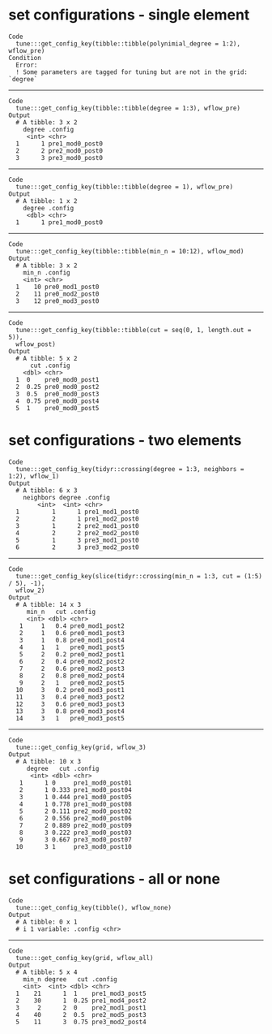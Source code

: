 # set configurations - single element

    Code
      tune:::get_config_key(tibble::tibble(polynimial_degree = 1:2), wflow_pre)
    Condition
      Error:
      ! Some parameters are tagged for tuning but are not in the grid: `degree`

---

    Code
      tune:::get_config_key(tibble::tibble(degree = 1:3), wflow_pre)
    Output
      # A tibble: 3 x 2
        degree .config        
         <int> <chr>          
      1      1 pre1_mod0_post0
      2      2 pre2_mod0_post0
      3      3 pre3_mod0_post0

---

    Code
      tune:::get_config_key(tibble::tibble(degree = 1), wflow_pre)
    Output
      # A tibble: 1 x 2
        degree .config        
         <dbl> <chr>          
      1      1 pre1_mod0_post0

---

    Code
      tune:::get_config_key(tibble::tibble(min_n = 10:12), wflow_mod)
    Output
      # A tibble: 3 x 2
        min_n .config        
        <int> <chr>          
      1    10 pre0_mod1_post0
      2    11 pre0_mod2_post0
      3    12 pre0_mod3_post0

---

    Code
      tune:::get_config_key(tibble::tibble(cut = seq(0, 1, length.out = 5)),
      wflow_post)
    Output
      # A tibble: 5 x 2
          cut .config        
        <dbl> <chr>          
      1  0    pre0_mod0_post1
      2  0.25 pre0_mod0_post2
      3  0.5  pre0_mod0_post3
      4  0.75 pre0_mod0_post4
      5  1    pre0_mod0_post5

# set configurations - two elements

    Code
      tune:::get_config_key(tidyr::crossing(degree = 1:3, neighbors = 1:2), wflow_1)
    Output
      # A tibble: 6 x 3
        neighbors degree .config        
            <int>  <int> <chr>          
      1         1      1 pre1_mod1_post0
      2         2      1 pre1_mod2_post0
      3         1      2 pre2_mod1_post0
      4         2      2 pre2_mod2_post0
      5         1      3 pre3_mod1_post0
      6         2      3 pre3_mod2_post0

---

    Code
      tune:::get_config_key(slice(tidyr::crossing(min_n = 1:3, cut = (1:5) / 5), -1),
      wflow_2)
    Output
      # A tibble: 14 x 3
         min_n   cut .config        
         <int> <dbl> <chr>          
       1     1   0.4 pre0_mod1_post2
       2     1   0.6 pre0_mod1_post3
       3     1   0.8 pre0_mod1_post4
       4     1   1   pre0_mod1_post5
       5     2   0.2 pre0_mod2_post1
       6     2   0.4 pre0_mod2_post2
       7     2   0.6 pre0_mod2_post3
       8     2   0.8 pre0_mod2_post4
       9     2   1   pre0_mod2_post5
      10     3   0.2 pre0_mod3_post1
      11     3   0.4 pre0_mod3_post2
      12     3   0.6 pre0_mod3_post3
      13     3   0.8 pre0_mod3_post4
      14     3   1   pre0_mod3_post5

---

    Code
      tune:::get_config_key(grid, wflow_3)
    Output
      # A tibble: 10 x 3
         degree   cut .config         
          <int> <dbl> <chr>           
       1      1 0     pre1_mod0_post01
       2      1 0.333 pre1_mod0_post04
       3      1 0.444 pre1_mod0_post05
       4      1 0.778 pre1_mod0_post08
       5      2 0.111 pre2_mod0_post02
       6      2 0.556 pre2_mod0_post06
       7      2 0.889 pre2_mod0_post09
       8      3 0.222 pre3_mod0_post03
       9      3 0.667 pre3_mod0_post07
      10      3 1     pre3_mod0_post10

# set configurations - all or none

    Code
      tune:::get_config_key(tibble(), wflow_none)
    Output
      # A tibble: 0 x 1
      # i 1 variable: .config <chr>

---

    Code
      tune:::get_config_key(grid, wflow_all)
    Output
      # A tibble: 5 x 4
        min_n degree   cut .config        
        <int>  <int> <dbl> <chr>          
      1    21      1  1    pre1_mod3_post5
      2    30      1  0.25 pre1_mod4_post2
      3     2      2  0    pre2_mod1_post1
      4    40      2  0.5  pre2_mod5_post3
      5    11      3  0.75 pre3_mod2_post4

